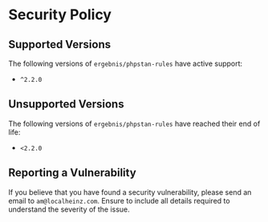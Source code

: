 # Security Policy

## Supported Versions

The following versions of `ergebnis/phpstan-rules` have active support:

- `^2.2.0`

## Unsupported Versions

The following versions of `ergebnis/phpstan-rules` have reached their end of life:

- `<2.2.0`

## Reporting a Vulnerability

If you believe that you have found a security vulnerability, please send an email to `am@localheinz.com`. Ensure to include all details required to understand the severity of the issue.
